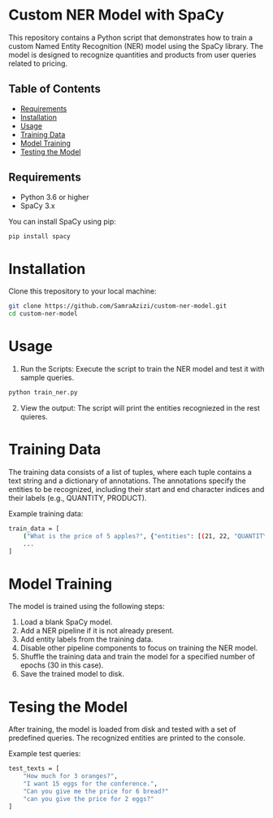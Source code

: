 # Custom NER Model with SpaCy

This repository contains a Python script that demonstrates how to train a custom Named Entity Recognition (NER) model using the SpaCy library. The model is designed to recognize quantities and products from user queries related to pricing.

## Table of Contents

- [Requirements](#requirements)
- [Installation](#installation)
- [Usage](#usage)
- [Training Data](#training-data)
- [Model Training](#model-training)
- [Testing the Model](#testing-the-model)


## Requirements

- Python 3.6 or higher
- SpaCy 3.x

You can install SpaCy using pip:

```bash
pip install spacy
```
# Installation
Clone this trepository to your local machine:

```bash
git clone https://github.com/SamraAzizi/custom-ner-model.git
cd custom-ner-model
```

# Usage

1. Run the Scripts: Execute the script to train  the NER model and test it with sample queries.

```bash
python train_ner.py
```

2. View the output: The script will print the entities recogniezed in the rest quieres.

# Training Data
The training data consists of a list of tuples, where each tuple contains a text string and a dictionary of annotations. The annotations specify the entities to be recognized, including their start and end character indices and their labels (e.g., QUANTITY, PRODUCT).

Example training data:
```bash
train_data = [
    ("What is the price of 5 apples?", {"entities": [(21, 22, "QUANTITY"), (23, 29, "PRODUCT")]}),
    ...
]

```

# Model Training
The model is trained using the following steps:

1. Load a blank SpaCy model.
2. Add a NER pipeline if it is not already present.
3. Add entity labels from the training data.
4. Disable other pipeline components to focus on training the NER model.
5. Shuffle the training data and train the model for a specified number of epochs (30 in this case).
6. Save the trained model to disk.

# Tesing the Model 
After training, the model is loaded from disk and tested with a set of predefined queries. The recognized entities are printed to the console.

Example test queries:

```bash
test_texts = [
    "How much for 3 oranges?",
    "I want 15 eggs for the conference.",
    "Can you give me the price for 6 bread?"
    "can you give the price for 2 eggs?"
]

```